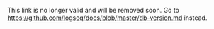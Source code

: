 This link is no longer valid and will be removed soon. Go to https://github.com/logseq/docs/blob/master/db-version.md instead.
